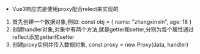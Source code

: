 - Vue3响应式是使用proxy配合relect来实现的

1. 首先创建一个数据对象,例如: const obj = { name: "zhangxinxin", age: 18 }
2. 创建handler对象,对象中有两个方法,就是getter和setter,分别为每个属性通过reflect添加getter和setter
3. 创建proxy实例并传入数据对象, const proxy = new Proxy(data, handler)